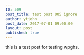```yaml
---
ID: 509
post_title: test post 005 ignore
author: ytjohn
post_date: 2017-07-01 09:00:00
layout: post
published: true
---
```

this is a test post for testing wpghs.
